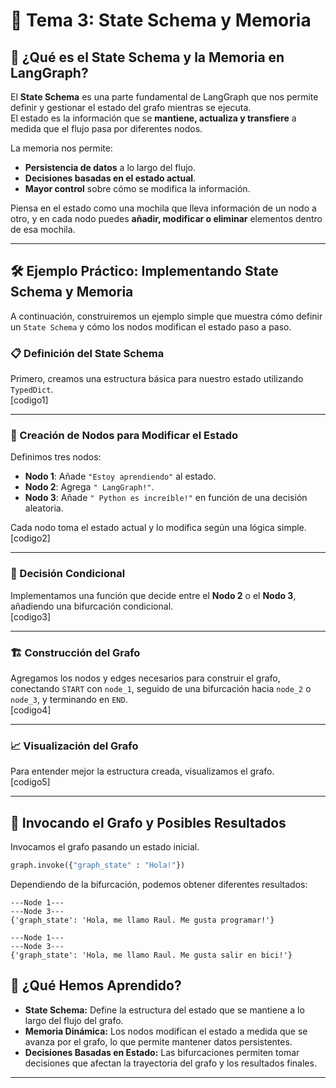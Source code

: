 # 🧩 Tema 3: State Schema y Memoria  

## 🚀 ¿Qué es el State Schema y la Memoria en LangGraph?  

El **State Schema** es una parte fundamental de LangGraph que nos permite definir y gestionar el estado del grafo mientras se ejecuta.  
El estado es la información que se **mantiene, actualiza y transfiere** a medida que el flujo pasa por diferentes nodos.  

La memoria nos permite:  
- **Persistencia de datos** a lo largo del flujo.  
- **Decisiones basadas en el estado actual**.  
- **Mayor control** sobre cómo se modifica la información.  

Piensa en el estado como una mochila que lleva información de un nodo a otro, y en cada nodo puedes **añadir, modificar o eliminar** elementos dentro de esa mochila.  

---

## 🛠️ Ejemplo Práctico: Implementando State Schema y Memoria  

A continuación, construiremos un ejemplo simple que muestra cómo definir un `State Schema` y cómo los nodos modifican el estado paso a paso.  

### 📋 Definición del State Schema  
Primero, creamos una estructura básica para nuestro estado utilizando `TypedDict`.  
[codigo1]  

---

### 🧩 Creación de Nodos para Modificar el Estado  
Definimos tres nodos:  
- **Nodo 1**: Añade `"Estoy aprendiendo"` al estado.  
- **Nodo 2**: Agrega `" LangGraph!"`.  
- **Nodo 3**: Añade `" Python es increíble!"` en función de una decisión aleatoria.  

Cada nodo toma el estado actual y lo modifica según una lógica simple.  
[codigo2]  

---

### 🔄 Decisión Condicional  
Implementamos una función que decide entre el **Nodo 2** o el **Nodo 3**, añadiendo una bifurcación condicional.  
[codigo3]  

---

### 🏗️ Construcción del Grafo  
Agregamos los nodos y edges necesarios para construir el grafo, conectando `START` con `node_1`, seguido de una bifurcación hacia `node_2` o `node_3`, y terminando en `END`.  
[codigo4]  

---

### 📈 Visualización del Grafo  
Para entender mejor la estructura creada, visualizamos el grafo.  
[codigo5]  

---

## 🚀 Invocando el Grafo y Posibles Resultados  

Invocamos el grafo pasando un estado inicial.  

```python
graph.invoke({"graph_state" : "Hola!"})
````

Dependiendo de la bifurcación, podemos obtener diferentes resultados:

```phyton title="Resultado 1"
---Node 1---
---Node 3---
{'graph_state': 'Hola, me llamo Raul. Me gusta programar!'}
```
```phyton title="Resultado 2"
---Node 1---
---Node 3---
{'graph_state': 'Hola, me llamo Raul. Me gusta salir en bici!'}
```

## 🧩 ¿Qué Hemos Aprendido?  

- **State Schema:** Define la estructura del estado que se mantiene a lo largo del flujo del grafo.  
- **Memoria Dinámica:** Los nodos modifican el estado a medida que se avanza por el grafo, lo que permite mantener datos persistentes. 
- **Decisiones Basadas en Estado:**  Las bifurcaciones permiten tomar decisiones que afectan la trayectoria del grafo y los resultados finales.

---

